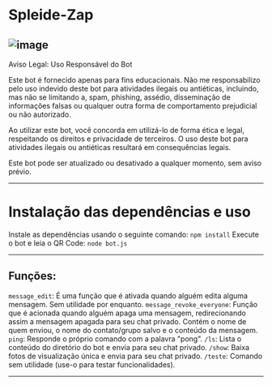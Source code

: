 # Spleide-Zap

![image](https://github.com/Noxurge/Spleide-Zap/assets/89923975/ce68521a-2e52-4774-b5a2-3d1e284e5891)
---

Aviso Legal: Uso Responsável do Bot

Este bot é fornecido apenas para fins educacionais. Não me responsabilizo pelo uso indevido deste bot para atividades ilegais ou antiéticas, incluindo, mas não se limitando a, spam, phishing, assédio, disseminação de informações falsas ou qualquer outra forma de comportamento prejudicial ou não autorizado.

Ao utilizar este bot, você concorda em utilizá-lo de forma ética e legal, respeitando os direitos e privacidade de terceiros. O uso deste bot para atividades ilegais ou antiéticas resultará em consequências legais.

Este bot pode ser atualizado ou desativado a qualquer momento, sem aviso prévio.

---
# Instalação das dependências e uso

Instale as dependências usando o seguinte comando:
  `npm install`
Execute o bot e leia o QR Code:
  `node bot.js`

---
## Funções:

`message_edit`: É uma função que é ativada quando alguém edita alguma mensagem. Sem utilidade por enquanto.
`message_revoke_everyone`: Função que é acionada quando alguém apaga uma mensagem, redirecionando assim a mensagem apagada para seu chat privado. Contém o nome de quem enviou, o nome do contato/grupo salvo e o conteúdo da mensagem.
`ping`: Responde o próprio comando com a palavra "pong".
`/ls`: Lista o conteúdo do diretório do bot e envia para seu chat privado.
`/show`: Baixa fotos de visualização única e envia para seu chat privado.
`/teste`: Comando sem utilidade (use-o para testar funcionalidades).

---

